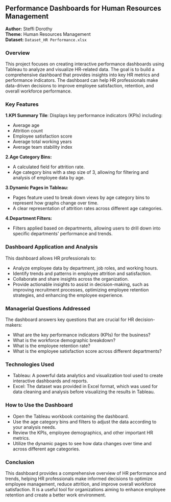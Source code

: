 ## **Performance Dashboards for Human Resources Management**

**Author:** Steffi Dorothy  
**Theme:** Human Resources Management  
**Dataset:** `Dataset_HR Performance.xlsx`  


### **Overview**
This project focuses on creating interactive performance dashboards using Tableau to analyze and visualize HR-related data. The goal is to build a comprehensive dashboard that provides insights into key HR metrics and performance indicators. The dashboard can help HR professionals make data-driven decisions to improve employee satisfaction, retention, and overall workforce performance.

### **Key Features**
**1.KPI Summary Tile**: Displays key performance indicators (KPIs) including:

* Average age
* Attrition count
* Employee satisfaction score
* Average total working years
* Average team stability index

**2.Age Category Bins:**

* A calculated field for attrition rate.
* Age category bins with a step size of 3, allowing for filtering and analysis of employee data by age.

**3.Dynamic Pages in Tableau:**

* Pages feature used to break down views by age category bins to represent how graphs change over time.
* A clear representation of attrition rates across different age categories.

**4.Department Filters:**

* Filters applied based on departments, allowing users to drill down into specific departments' performance and trends.

### **Dashboard Application and Analysis**
This dashboard allows HR professionals to:

* Analyze employee data by department, job roles, and working hours.
* Identify trends and patterns in employee attrition and satisfaction.
* Collaborate and share insights across the organization.
* Provide actionable insights to assist in decision-making, such as improving recruitment processes, optimizing employee retention strategies, and enhancing the employee experience.

### **Managerial Questions Addressed**
The dashboard answers key questions that are crucial for HR decision-makers:

* What are the key performance indicators (KPIs) for the business?
* What is the workforce demographic breakdown?
* What is the employee retention rate?
* What is the employee satisfaction score across different departments?

### **Technologies Used**
* Tableau: A powerful data analytics and visualization tool used to create interactive dashboards and reports.
* Excel: The dataset was provided in Excel format, which was used for data cleaning and analysis before visualizing the results in Tableau.

### **How to Use the Dashboard**
* Open the Tableau workbook containing the dashboard.
* Use the age category bins and filters to adjust the data according to your analysis needs.
* Review the KPIs, employee demographics, and other important HR metrics.
* Utilize the dynamic pages to see how data changes over time and across different age categories.

### **Conclusion**
This dashboard provides a comprehensive overview of HR performance and trends, helping HR professionals make informed decisions to optimize employee management, reduce attrition, and improve overall workforce satisfaction. It is a useful tool for organizations aiming to enhance employee retention and create a better work environment.
